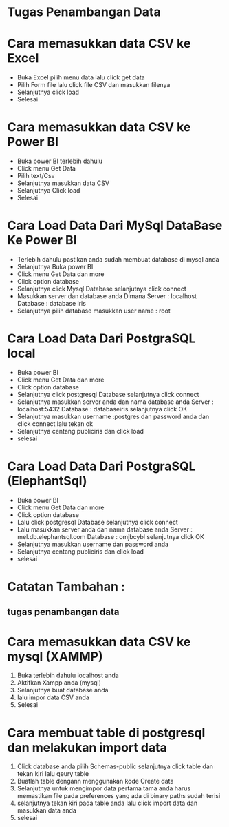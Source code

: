 # Tugas Penambangan Data
# Cara memasukkan data CSV ke Excel

- Buka Excel pilih menu data lalu click get data
- Pilih Form file lalu click file CSV dan masukkan filenya
- Selanjutnya click load
- Selesai

# Cara memasukkan data CSV ke Power BI

- Buka power BI terlebih dahulu
- Click menu Get Data
- Pilih text/Csv 
- Selanjutnya masukkan data CSV 
- Selanjutnya Click load
- Selesai

# Cara  Load Data Dari MySql DataBase Ke Power BI
- Terlebih dahulu pastikan anda sudah membuat database di mysql anda
- Selanjutnya Buka power BI
- Click menu Get Data dan more
- Click option database 
- Selanjutnya click Mysql Database selanjutnya click connect
- Masukkan server dan database anda 
  Dimana Server : localhost 
  Database : database iris
- Selanjutnya pilih database 
  masukkan user name : root

# Cara Load Data Dari PostgraSQL local

- Buka power BI
- Click menu Get Data dan more
- Click option database 
- Selanjutnya click postgresql Database selanjutnya click connect
- Selanjutnya masukkan server anda dan nama database anda
  Server : localhost:5432
  Database : databaseiris
  selanjutnya click OK
- Selanjutnya masukkan username :postgres dan password anda dan click connect lalu tekan ok
- Selanjutnya centang publiciris dan click load
- selesai

# Cara Load Data Dari PostgraSQL (ElephantSql)
- Buka power BI
- Click menu Get Data dan more
- Click option database 
- Lalu click postgresql Database selanjutnya click connect
- Lalu masukkan server anda dan nama database anda
  Server : mel.db.elephantsql.com
  Database : omjbcybl
  selanjutnya click OK
- Selanjutnya masukkan username dan password anda 
- Selanjutnya centang publiciris dan click load
- selesai

# Catatan Tambahan :
##  tugas penambangan data

# Cara memasukkan data CSV ke mysql (XAMMP)
1. Buka terlebih dahulu localhost anda 
2. Aktifkan Xampp anda (mysql)
3. Selanjutnya buat database anda
4. lalu impor data CSV anda 
5. Selesai

# Cara membuat table di postgresql dan melakukan import data
1. Click database anda pilih Schemas-public selanjutnya click table dan tekan kiri lalu qeury table 
2. Buatlah table dengann menggunakan kode Create data 
3. Selanjutnya untuk mengimpor data pertama tama anda harus memastikan file pada preferences yang ada di binary paths sudah terisi 
4. selanjutnya tekan kiri pada table anda lalu click import data dan masukkan data anda
5. selesai


